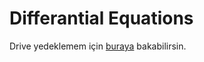 # Differantial Equations

Drive yedeklemem için [buraya][Differantial Equations - Drive] bakabilirsin.

[Differantial Equations - Drive]: https://drive.google.com/open?id=1cx6znMZ6ALxMYx3EKlpHYNsNOuYwbp4A